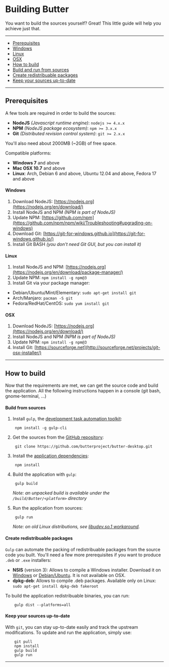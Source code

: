 # Building Butter

You want to build the sources yourself? Great! This little guide will help you achieve just that.

***

* [Prerequisites](#prerequisites)
 * [Windows](#windows)
 * [Linux](#linux)
 * [OSX](#osx)
* [How to build](#how-to-build)
 * [Build and run from sources](#build-from-sources)
 * [Create redistribuable packages](#create-redistribuable-packages)
 * [Keep your sources up-to-date](#keep-your-sources-up-to-date)

***

## Prerequisites
A few tools are required in order to build the sources:
- **NodeJS** _(Javascript runtime engine)_: `nodejs >= 4.x.x`
- **NPM** _(NodeJS package ecosystem)_: `npm >= 3.x.x` 
- **Git** _(Distributed revision control system)_: `git >= 2.x.x`

You'll also need about 2000MB (~2GB) of free space.

Compatible platforms:
- **Windows 7** and above
- **Mac OSX 10.7** and above
- **Linux**: Arch, Debian 6 and above, Ubuntu 12.04 and above, Fedora 17 and above

#### Windows
1. Download NodeJS: [https://nodejs.org](https://nodejs.org/en/download/) 
2. Install NodeJS and NPM _(NPM is part of NodeJS)_
3. Update NPM: [https://github.com/npm](https://github.com/npm/npm/wiki/Troubleshooting#upgrading-on-windows)
4. Download Git: [https://git-for-windows.github.io](https://git-for-windows.github.io/)
5. Install Git BASH _(you don't need Git GUI, but you can install it)_


#### Linux
1. Install NodeJS and NPM: [https://nodejs.org](https://nodejs.org/en/download/package-manager/)
2. Update NPM: `npm install -g npm@3`
3. Install Git via your package manager:
 - Debian/Ubuntu/Mint/Elementary: `sudo apt-get install git`
 - Arch/Manjaro: `pacman -S git`
 - Fedora/RedHat/CentOS: `sudo yum install git`

#### OSX
1. Download NodeJS: [https://nodejs.org](https://nodejs.org/en/download/)
2. Install NodeJS and NPM _(NPM is part of NodeJS)_
3. Update NPM: `npm install -g npm@3`
4. Install Git: [https://sourceforge.net](http://sourceforge.net/projects/git-osx-installer/)

***

## How to build

Now that the requirements are met, we can get the source code and build the application. All the following instructions happen in a console (git bash, gnome-terminal, ...)

#### Build from sources

1. Install `gulp`, the [development task automation toolkit](https://www.npmjs.com/package/gulp):

        npm install -g gulp-cli

2. Get the sources from the [GitHub repository](https://github.com/butterproject/butter-desktop):
    
        git clone https://github.com/butterproject/butter-desktop.git

3. Install the [application dependencies](https://github.com/butterproject/butter-desktop/blob/master/package.json#L36):

        npm install
        
4. Build the application with `gulp`:

        gulp build

    _Note: an unpacked build is available under the `/build/Butter/<platform>` directory_

5. Run the application from sources:

        gulp run

    _Note: on old Linux distributions, see [libudev.so.1 workaround](https://github.com/nwjs/nw.js/wiki/The-solution-of-lacking-libudev.so.1)._

#### Create redistribuable packages

`Gulp` can automate the packing of redistribuable packages from the source code you built. You'll need a few more prerequisites if you want to produce `.deb` or `.exe` installers:
- **NSIS** (version 3): Allows to compile a Windows installer. Download it on [Windows](http://nsis.sourceforge.net/Download) or [Debian/Ubuntu](https://launchpad.net/%7Epali/+archive/ubuntu/pali/+sourcepub/4562034/+listing-archive-extra). It is not available on OSX.
- **dpkg-deb**: Allows to compile .deb packages. Available only on Linux: `sudo apt-get install dpkg-deb fakeroot`

To build the application redistribuable binaries, you can run:

        gulp dist --platforms=all

#### Keep your sources up-to-date

With `git`, you can stay up-to-date easily and track the upstream modifications. To update and run the application, simply use:

        git pull
        npm install
        gulp build
        gulp run

***
